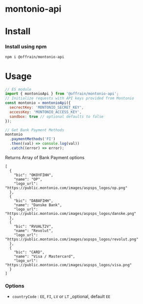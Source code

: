 # montonio-api
# Install

### Install using npm

`npm i @offrain/montonio-api`

# Usage

```js
// ES module
import { montonioApi } from '@offrain/montonio-api';
// Initialize requests with API keys provided from Montonio
const montonio = montonioApi({
  secrectKey: 'MONTONIO_SECRET_KEY',
  accessKey: 'MONTONIO_ACCESS_KEY',
  sandbox: true // optional defaults to false
});

// Get Bank Payment Methods
montonio
  .paymentMethods('FI')
  .then((val) => console.log(val))
  .catch((error) => error);
```
Returns Array of Bank Payment options
```
[
  {
    "bic": "OKOYFIHH",
    "name": "OP",
    "logo_url": "https://public.montonio.com/images/aspsps_logos/op.png"
  },
  {
    "bic": "DABAFIHH",
    "name": "Danske Bank",
    "logo_url": "https://public.montonio.com/images/aspsps_logos/danske.png"
  },
  {
    "bic": "RVUALT2V",
    "name": "Revolut",
    "logo_url": "https://public.montonio.com/images/aspsps_logos/revolut.png"
  },
  {
    "bic": "CARD",
    "name": "Visa / Mastercard",
    "logo_url": "https://public.montonio.com/images/aspsps_logos/visa.png"
  }
]
```
### Options

- `countryCode` : `EE`, `FI`, `LV` or `LT` _optional, default `EE`

